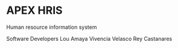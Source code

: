 # APEX HRIS

Human resource information system

Software Developers
Lou Amaya
Vivencia Velasco
Rey Castanares